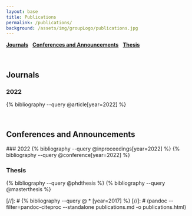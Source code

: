 ```yaml
---
layout: base
title: Publications
permalink: /publications/
background: /assets/img/groupLogo/publications.jpg
---
```


<!-- # Bibliography -->

[**Journals**](#journals) &nbsp; [**Conferences and Announcements**](#conferences-and-announcements) &nbsp; [**Thesis**](#thesis)

<br/>


## Journals

<p style="margin-bottom:15px"></p>

### 2022

{% bibliography --query @article[year=2022] %}


<br/>

## Conferences and Announcements
<p style="margin-bottom:15px"></p>
### 2022
{% bibliography --query @inproceedings[year=2022] %}
{% bibliography --query @conference[year=2022] %}
<br/>




### Thesis

{% bibliography --query @phdthesis %}
{% bibliography --query @masterthesis %}


[//]: # {% bibliography --query @ \* [year=2017] %}
[//]: # (pandoc --filter=pandoc-citeproc --standalone publications.md -o publications.html)
